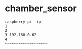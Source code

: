# chamber_sensor
~~~~~~~~~~~~~~~~~~~~~~~~
raspberry pi  ip 
1 
2
3 192.168.0.62
4
~~~~~~~~~~~~~~~~~~~
